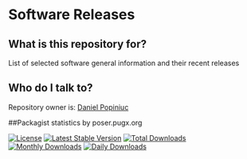 # Software Releases

## What is this repository for?
List of selected software general information and their recent releases

## Who do I talk to?
Repository owner is: [Daniel Popiniuc](mailto:danielpopiniuc@gmail.com)

##Packagist statistics by poser.pugx.org

[![License](https://poser.pugx.org/danielgp/io-operations/license)](https://packagist.org/packages/danielgp/software-releases)
[![Latest Stable Version](https://poser.pugx.org/danielgp/io-operations/v/stable)](https://packagist.org/packages/danielgp/software-releases)
[![Total Downloads](https://poser.pugx.org/danielgp/io-operations/downloads)](https://packagist.org/packages/danielgp/software-releases)
[![Monthly Downloads](https://poser.pugx.org/danielgp/io-operations/d/monthly)](https://packagist.org/packages/danielgp/software-releases)
[![Daily Downloads](https://poser.pugx.org/danielgp/io-operations/d/daily)](https://packagist.org/packages/danielgp/software-releases)
